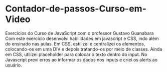 # Contador-de-passos-Curso-em-Video
Exercícios do Curso de JavaScript com o professor Gustavo Guanabara
Com este exercício desenvolvi habilidades em javascript e CSS, indo além do ensinado nas aulas. 
Em CSS, estilizei e centralizei os elementos, colocando-os em uma DIV e depois tratando-os por meio de classes.
Ainda em CSS, utilizei placeholder para colocar o texto dentro do input. 
No Javascript previ erros ao informar os dados nos inputs e criei os alerts ao usuário. 
